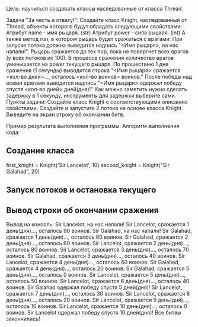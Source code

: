Цель: научиться создавать классы наследованные от класса Thread.

Задача "За честь и отвагу!":
Создайте класс Knight, наследованный от Thread, объекты которого будут обладать следующими свойствами:
Атрибут name - имя рыцаря. (str)
Атрибут power - сила рыцаря. (int)
А также метод run, в котором рыцарь будет сражаться с врагами:
При запуске потока должна выводится надпись "<Имя рыцаря>, на нас напали!".
Рыцарь сражается до тех пор, пока не повергнет всех врагов (у всех потоков их 100).
В процессе сражения количество врагов уменьшается на power текущего рыцаря.
По прошествию 1 дня сражения (1 секунды) выводится строка "<Имя рыцаря> сражается <кол-во дней>..., осталось <кол-во воинов> воинов."
После победы над всеми врагами выводится надпись "<Имя рыцаря> одержал победу спустя <кол-во дней> дней(дня)!"
Как можно заметить нужно сделать задержку в 1 секунду, инструменты для задержки выберите сами.
Пункты задачи:
Создайте класс Knight с соответствующими описанию свойствами.
Создайте и запустите 2 потока на основе класса Knight.
Выведите на экран строку об окончании битв.

Пример результата выполнения программы:
Алгоритм выполнения кода:
## Создание класса
first_knight = Knight('Sir Lancelot', 10)
second_knight = Knight("Sir Galahad", 20)
## Запуск потоков и остановка текущего
## Вывод строки об окончании сражения
Вывод на консоль:
Sir Lancelot, на нас напали!
Sir Lancelot, сражается 1 день(дня)..., осталось 90 воинов.
Sir Galahad, на нас напали!
Sir Galahad, сражается 1 день(дня)..., осталось 80 воинов.
Sir Galahad, сражается 2 день(дня)..., осталось 60 воинов.
Sir Lancelot, сражается 2 день(дня)..., осталось 80 воинов.
Sir Lancelot, сражается 3 день(дня)..., осталось 70 воинов.
Sir Galahad, сражается 3 день(дня)..., осталось 40 воинов.
Sir Lancelot, сражается 4 день(дня)..., осталось 60 воинов.
Sir Galahad, сражается 4 день(дня)..., осталось 20 воинов.
Sir Galahad, сражается 5 день(дня)..., осталось 0 воинов.
Sir Lancelot, сражается 5 день(дня)..., осталось 50 воинов.
Sir Lancelot, сражается 6 день(дня)..., осталось 40 воинов.
Sir Galahad одержал победу спустя 5 дней(дня)!
Sir Lancelot, сражается 7 день(дня)..., осталось 30 воинов.
Sir Lancelot, сражается 8 день(дня)..., осталось 20 воинов.
Sir Lancelot, сражается 9 день(дня)..., осталось 10 воинов.
Sir Lancelot, сражается 10 день(дня)..., осталось 0 воинов.
Sir Lancelot одержал победу спустя 10 дней(дня)!
Все битвы закончились!
